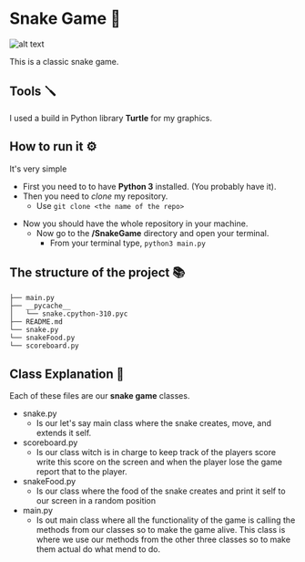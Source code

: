 # Snake Game 🐍

![alt text](https://github.com/sifisKoen/Pi-Playground/blob/main/ReadMe%20images/snakeImage.png)

This is a classic snake game.

## Tools 🪛

I used a build in Python library **Turtle** for my graphics.

## How to run it ⚙️

It's very simple

- First you need to to have **Python 3** installed. (You probably have it).
- Then you need to _clone_ my repository.
  - Use `git clone <the name of the repo>`

* Now you should have the whole repository in your machine.
  - Now go to the **/SnakeGame** directory and open your terminal.
    - From your terminal type, `python3 main.py`

## The structure of the project 📚

    ├── main.py
    ├── __pycache__
    │   └── snake.cpython-310.pyc
    ├── README.md
    └── snake.py
    └── snakeFood.py
    └── scoreboard.py

## Class Explanation 📖

Each of these files are our **snake game** classes.

- snake.py
  - Is our let's say main class where the snake creates, move, and extends it self.
- scoreboard.py
  - Is our class witch is in charge to keep track of the players score write this score on the screen and when the player lose the game report that to the player.
- snakeFood.py
  - Is our class where the food of the snake creates and print it self to our screen in a random position
- main.py
  - Is out main class where all the functionality of the game is calling the methods from our classes so to make the game alive. This class is where we use our methods from the other three classes so to make them actual do what mend to do.
